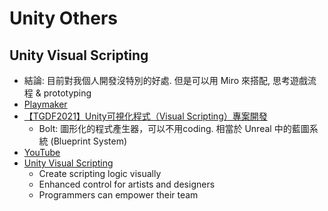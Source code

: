 # Unity Others

## Unity Visual Scripting

- 結論: 目前對我個人開發沒特別的好處. 但是可以用 Miro 來搭配, 思考遊戲流程 & prototyping
- [Playmaker](https://assetstore.unity.com/packages/tools/visual-scripting/playmaker-368)
- [【TGDF2021】Unity可視化程式（Visual Scripting）專案開發](https://kalinlai-void.github.io/2021/07/10/TGDF2021_unity-visual-scripting/)
  - Bolt: 圖形化的程式產生器，可以不用coding. 相當於 Unreal 中的藍圖系統 (Blueprint System)
- [YouTube](https://www.youtube.com/watch?v=041HBuR7F7Y)
- [Unity Visual Scripting](https://unity.com/features/unity-visual-scripting)
  - Create scripting logic visually
  - Enhanced control for artists and designers
  - Programmers can empower their team
